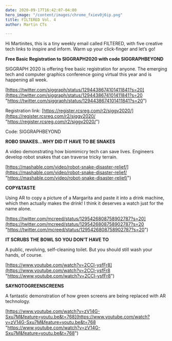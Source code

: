 ```yaml
---
date: 2020-09-17T16:42:07-04:00
hero_image: "/content/images/chrome_fxiev0j6ip.png"
title: FILTERED Vol. 4
author: Martin CTs

---
```

Hi Martinites, this is a tiny weekly email called FILTERED, with five creative tech links to inspire and inform. Warm up your click-finger and let’s go!

**Free Basic Registration to SIGGRAPH2020 with code SIGGRAPHBEYOND**

SIGGRAPH 2020 is offering free basic registration for anyone. The emerging tech and computer graphics conference going virtual this year and is happening all week.

[https://twitter.com/siggraph/status/1294438674101411841?s=20](https://twitter.com/siggraph/status/1294438674101411841?s=20 "https://twitter.com/siggraph/status/1294438674101411841?s=20")

Registration link: [https://register.rcsreg.com/r2/siggv2020/](https://register.rcsreg.com/r2/siggv2020/ "https://register.rcsreg.com/r2/siggv2020/")

Code: SIGGRAPHBEYOND

**ROBO SNAKES…WHY DID IT HAVE TO BE SNAKES**

A video demonstrating how biomimicry tech can save lives. Engineers develop robot snakes that can traverse tricky terrain.

[https://mashable.com/video/robot-snake-disaster-relief/](https://mashable.com/video/robot-snake-disaster-relief/ "https://mashable.com/video/robot-snake-disaster-relief/")

**COPY&TASTE**

Using AR to copy a picture of a Margarita and paste it into a drink machine, which then actually makes the drink! I think it deserves a watch just for the name alone.

[https://twitter.com/mcreed/status/1295426808758902787?s=20](https://twitter.com/mcreed/status/1295426808758902787?s=20 "https://twitter.com/mcreed/status/1295426808758902787?s=20")

**IT SCRUBS THE BOWL SO YOU DON’T HAVE TO**

A public, revolving, self-cleaning toilet. But you should still wash your hands, of course.

[https://www.youtube.com/watch?v=2CCI-ysfFr8](https://www.youtube.com/watch?v=2CCI-ysfFr8 "https://www.youtube.com/watch?v=2CCI-ysfFr8")

**SAYNOTOGREENSCREENS**

A fantastic demonstration of how green screens are being replaced with AR technology.

[https://www.youtube.com/watch?v=zV14G-Sxu7M&feature=youtu.be&t=768](https://www.youtube.com/watch?v=zV14G-Sxu7M&feature=youtu.be&t=768 "https://www.youtube.com/watch?v=zV14G-Sxu7M&feature=youtu.be&t=768")
